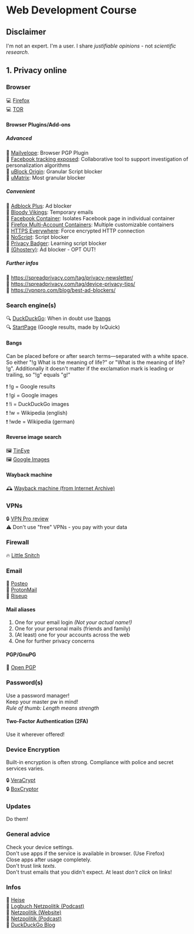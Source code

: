 # Web Development Course

## Disclaimer

I'm not an expert. I'm a user. I share _justifiable opinions_ - not _scientific research_.

## 1. Privacy online

### Browser

💻 [Firefox](https://www.mozilla.org/en-US/firefox/)  
💻 [TOR](https://www.torproject.org/)

#### Browser Plugins/Add-ons

##### Advanced

🧩 [Mailvelope](https://addons.mozilla.org/en-US/firefox/addon/mailvelope/): Browser PGP Plugin  
🧩 [Facebook tracking exposed](https://addons.mozilla.org/en-US/firefox/addon/facebook-tracking-exposed/): Collaborative tool to support investigation of personalization algorithms  
🧩 [uBlock Origin](https://addons.mozilla.org/en-US/firefox/addon/ublock-origin/): Granular Script blocker  
🧩 [uMatrix](https://addons.mozilla.org/en-US/firefox/addon/umatrix/): Most granular blocker

##### Convenient

🧩 [Adblock Plus](https://addons.mozilla.org/en-US/firefox/addon/adblock-plus): Ad blocker  
🧩 [Bloody Vikings](https://addons.mozilla.org/en-US/firefox/addon/bloody-vikings): Temporary emails  
🧩 [Facebook Container](https://addons.mozilla.org/en-US/firefox/addon/facebook-container/): Isolates Facebook page in individual container  
🧩 [Firefox Multi-Account Containers](https://addons.mozilla.org/en-US/firefox/addon/multi-account-containers/): Multiple customizable containers  
🧩 [HTTPS Everywhere](https://addons.mozilla.org/en-US/firefox/addon/https-everywhere/): Force encrypted HTTP connection  
🧩 [NoScript](https://addons.mozilla.org/en-US/firefox/addon/noscript): Script blocker  
🧩 [Privacy Badger](https://addons.mozilla.org/en-US/firefox/addon/privacy-badger17/): Learning script blocker  
🧩 [(Ghostery)](https://addons.mozilla.org/en-US/firefox/addon/ghostery/): Ad blocker - OPT OUT!

##### Further infos

🔗 https://spreadprivacy.com/tag/privacy-newsletter/  
🔗 https://spreadprivacy.com/tag/device-privacy-tips/  
🔗 https://vpnpro.com/blog/best-ad-blockers/

### Search engine(s)

🔍 [DuckDuckGo](https://duckduckgo.com/): When in doubt use [!bangs](https://duckduckgo.com/bang)  
🔍 [StartPage](https://www.startpage.com/) (Google results, made by IxQuick)

#### Bangs

Can be placed before or after search terms—separated with a white space.
So either "!g What is the meaning of life?" or "What is the meaning of life? !g".
Additionally it doesn't matter if the exclamation mark is leading or trailing, so "!g" equals "g!"

❗️ !g = Google results  
❗️ !gi = Google images  
  ❗️ !i = DuckDuckGo images  
❗️ !w = Wikipedia (english)  
❗️ !wde = Wikipedia (german)

#### Reverse image search

🖼 [TinEye](https://tineye.com/)  
🖼 [Google Images](https://images.google.com/)

#### Wayback machine

🕰 [Wayback machine (from Internet Archive)](https://archive.org/web/web.php)

### VPNs

🔒 [VPN Pro review](https://vpnpro.com/vpn-reviews/?sorting=rating)  
⚠️ Don't use "free" VPNs - you pay with your data

### Firewall

🔥 [Little Snitch](https://www.obdev.at/products/littlesnitch/index.html)

### Email

📧 [Posteo](https://posteo.de/)  
📧 [ProtonMail](https://protonmail.com/)  
📧 [Riseup](https://riseup.net/)

#### Mail aliases

1. One for your email login _(Not your actual name!)_
2. One for your personal mails (friends and family)
3. (At least) one for your accounts across the web
4. One for further privacy concerns

#### PGP/GnuPG

🔐 [Open PGP](https://www.openpgp.org/software/)

### Password(s)

Use a password manager!  
Keep your master pw in mind!  
*Rule of thumb: Length means strength*

#### Two-Factor Authentication (2FA)

Use it wherever offered!

### Device Encryption

Built-in encryption is often strong. Compliance with police and secret services varies.

🔒 [VeraCrypt](https://www.veracrypt.fr/en/Home.html)  
🔒 [BoxCryptor](https://www.boxcryptor.com/)

### Updates

Do them!

### General advice

Check your device settings.  
Don't use apps if the service is available in browser. (Use Firefox)  
Close apps after usage completely.  
Don't trust link _texts_.  
Don't trust emails that you didn't expect. At least _don't click_ on links!

### Infos

📰 [Heise](https://heise.de/)  
📰 [Logbuch Netzpolitik (Podcast)](https://logbuch-netzpolitik.de/)  
📰 [Netzpolitik (Website)](https://netzpolitik.org/)  
📰 [Netzpolitik (Podcast)](https://netzpolitik.org/podcast/)  
📰 [DuckDuckGo Blog](https://spreadprivacy.com/)
